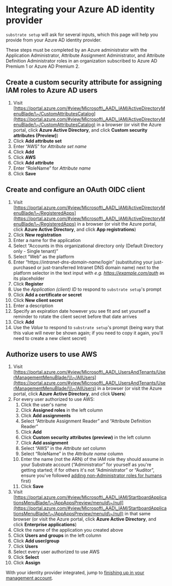# Integrating your Azure AD identity provider

`substrate setup` will ask for several inputs, which this page will help you provide from your Azure AD identity provider.

These steps must be completed by an Azure administrator with the Application Administrator, Attribute Assignment Administrator, and Attribute Definition Administrator roles in an organization subscribed to Azure AD Premium 1 or Azure AD Premium 2.

## Create a custom security attribute for assigning IAM roles to Azure AD users

1. Visit [https://portal.azure.com/#view/Microsoft\_AAD\_IAM/ActiveDirectoryMenuBlade/\~/CustomAttributesCatalog](https://portal.azure.com/#view/Microsoft\_AAD\_IAM/ActiveDirectoryMenuBlade/\~/CustomAttributesCatalog) in a browser (or visit the Azure portal, click **Azure Active Directory**, and click **Custom security attributes (Preview)**)
2. Click **Add attribute set**
3. Enter “AWS” for _Attribute set name_
4. Click **Add**
5. Click **AWS**
6. Click **Add attribute**
7. Enter “RoleName” for _Attribute name_
8. Click **Save**

## Create and configure an OAuth OIDC client

1. Visit [https://portal.azure.com/#view/Microsoft\_AAD\_IAM/ActiveDirectoryMenuBlade/\~/RegisteredApps](https://portal.azure.com/#view/Microsoft\_AAD\_IAM/ActiveDirectoryMenuBlade/\~/RegisteredApps) in a browser (or visit the Azure portal, click **Azure Active Directory**, and click **App registrations**)
2. Click **New registration**
3. Enter a name for the application
4. Select “Accounts in this organizational directory only (Default Directory only - Single tenant)”
5. Select “Web” as the platform
6. Enter “https://_intranet-dns-domain-name_/login” (substituting your just-purchased or just-transferred Intranet DNS domain name) next to the platform selector in the text input with _e.g. https://example.com/auth_ as its placeholder
7. Click **Register**
8. Use the _Application (client) ID_ to respond to `substrate setup`'s prompt
9. Click **Add a certificate or secret**
10. Click **New client secret**
11. Enter a description
12. Specify an expiration date however you see fit and set yourself a reminder to rotate the client secret before that date arrives
13. Click **Add**
14. Use the _Value_ to respond to `substrate setup`'s prompt (being wary that this value will never be shown again; if you need to copy it again, you'll need to create a new client secret)

## Authorize users to use AWS

1. Visit [https://portal.azure.com/#view/Microsoft\_AAD\_UsersAndTenants/UserManagementMenuBlade/\\\~/AllUsers](https://portal.azure.com/#view/Microsoft\_AAD\_UsersAndTenants/UserManagementMenuBlade/\\\~/AllUsers) in a browser (or visit the Azure portal, click **Azure Active Directory**, and click **Users**)
2. For every user authorized to use AWS:
   1. Click the user's name
   2. Click **Assigned roles** in the left column
   3. Click **Add assignments**
   4. Select “Attribute Assignment Reader” and “Attribute Definition Reader”
   5. Click **Add**
   6. Click **Custom security attributes (preview)** in the left column
   7. Click **Add assignment**
   8. Select “AWS” in the _Attribute set_ column
   9. Select “RoleName” in the _Attribute name_ column
   10. Enter the name (not the ARN) of the IAM role they should assume in your Substrate account (“Administrator” for yourself as you're getting started; if for others it's not “Administrator” or “Auditor”, ensure you've followed [adding non-Administrator roles for humans](../../mgmt/custom-iam-roles.html) first)
   11. Click **Save**
3. Visit [https://portal.azure.com/#view/Microsoft\_AAD\_IAM/StartboardApplicationsMenuBlade/\~/AppAppsPreview/menuId\~/null](https://portal.azure.com/#view/Microsoft\_AAD\_IAM/StartboardApplicationsMenuBlade/\~/AppAppsPreview/menuId\~/null) in that same browser (or visit the Azure portal, click **Azure Active Directory**, and click **Enterprise applications**)
4. Click the name of the application you created above
5. Click **Users and groups** in the left column
6. Click **Add user/group**
7. Click **Users**
8. Select every user authorized to use AWS
9. Click **Select**
10. Click **Assign**

With your identity provider integrated, jump to [finishing up in your management account](../finishing.html).
